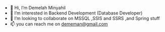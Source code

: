- 👋 Hi, I’m Demelah Minyahil
- 👀 I’m interested in Backend Development (Database Developer)
- 💞️ I’m looking to collaborate on MSSQL ,SSIS and SSRS ,and Spring stuff
- 📫 you can reach me on dememan@gmail.com
